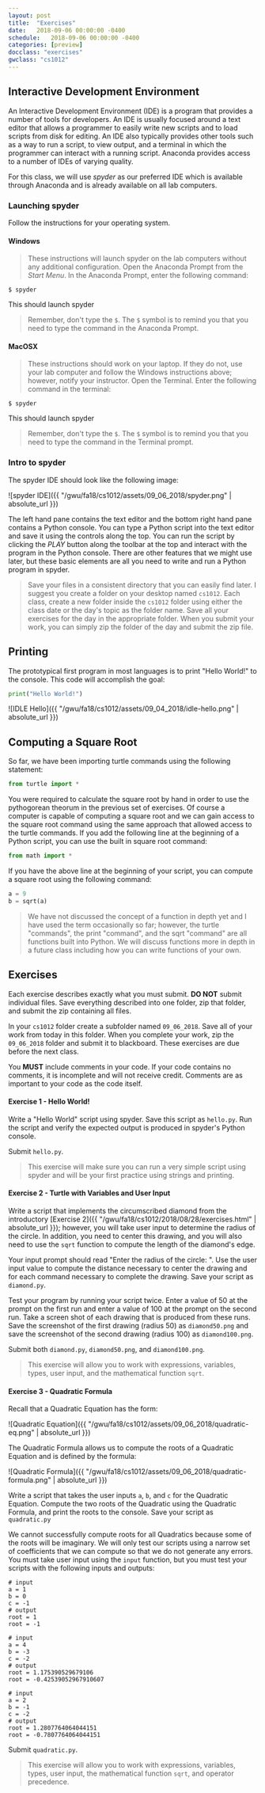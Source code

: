 ```yaml
---
layout: post
title:  "Exercises"
date:   2018-09-06 00:00:00 -0400
schedule:   2018-09-06 00:00:00 -0400
categories: [preview]
docclass: "exercises"
gwclass: "cs1012"
---
```

<head>
  <link href="/css/syntax.css" rel="stylesheet">
</head>

## Interactive Development Environment
An Interactive Development Environment (IDE) is a program that provides a number of tools for developers.  An IDE is usually focused around a text editor that allows a programmer to easily write new scripts and to load scripts from disk for editing.  An IDE also typically provides other tools such as a way to run a script, to view output, and a terminal in which the programmer can interact with a running script.  Anaconda provides access to a number of IDEs of varying quality.

For this class, we will use *spyder* as our preferred IDE which is available through Anaconda and is already available on all lab computers.

### Launching spyder
Follow the instructions for your operating system.
#### Windows
> These instructions will launch spyder on the lab computers without any additional configuration.
Open the Anaconda Prompt from the *Start Menu*.  In the Anaconda Prompt, enter the following command:
```
$ spyder
```
This should launch spyder

> Remember, don't type the ```$```.  The ```$``` symbol is to remind you that you need to type the command in the Anaconda Prompt.

#### MacOSX
> These instructions should work on your laptop.  If they do not, use your lab computer and follow the Windows instructions above; however, notify your instructor.
Open the Terminal.  Enter the following command in the terminal:
```
$ spyder
```
This should launch spyder

> Remember, don't type the ```$```.  The ```$``` symbol is to remind you that you need to type the command in the Terminal prompt.

### Intro to spyder
The spyder IDE should look like the following image:

![spyder IDE]({{ "/gwu/fa18/cs1012/assets/09_06_2018/spyder.png" | absolute_url }})

The left hand pane contains the text editor and the bottom right hand pane contains a Python console.  You can type a Python script into the text editor and save it using the controls along the top.  You can run the script by clicking the *PLAY* button along the toolbar at the top and interact with the program in the Python console.  There are other features that we might use later, but these basic elements are all you need to write and run a Python program in spyder.

> Save your files in a consistent directory that you can easily find later.  I suggest you create a folder on your desktop named ```cs1012```.  Each class, create a new folder inside the ```cs1012``` folder using either the class date or the day's topic as the folder name.  Save all your exercises for the day in the appropriate folder.  When you submit your work, you can simply zip the folder of the day and submit the zip file.

## Printing
The prototypical first program in most languages is to print "Hello World!" to the console.  This code will accomplish the goal:
```python
print("Hello World!")
```
![IDLE Hello]({{ "/gwu/fa18/cs1012/assets/09_04_2018/idle-hello.png" | absolute_url }})

## Computing a Square Root
So far, we have been importing turtle commands using the following statement:
```python
from turtle import *
```
You were required to calculate the square root by hand in order to use the pythogorean theorum in the previous set of exercises.  Of course a computer is capable of computing a square root and we can gain access to the square root command using the same approach that allowed access to the turtle commands.  If you add the following line at the beginning of a Python script, you can use the built in square root command:
```python
from math import *
```
If you have the above line at the beginning of your script, you can compute a square root using the following command:
```python
a = 9
b = sqrt(a)
```
> We have not discussed the concept of a function in depth yet and I have used the term occasionally so far; however, the turtle "commands", the print "command", and the sqrt "command" are all functions built into Python.  We will discuss functions more in depth in a future class including how you can write functions of your own.

## Exercises
Each exercise describes exactly what you must submit.  **DO NOT** submit individual files.  Save everything described into one folder, zip that folder, and submit the zip containing all files.

In your ```cs1012``` folder create a subfolder named ```09_06_2018```.  Save all of your work from today in this folder.  When you complete your work, zip the ```09_06_2018``` folder and submit it to blackboard.  These exercises are due before the next class.

You **MUST** include comments in your code.  If your code contains no comments, it is incomplete and will not receive credit.  Comments are as important to your code as the code itself.

#### Exercise 1 - Hello World!
Write a "Hello World" script using spyder.  Save this script as ```hello.py```.  Run the script and verify the expected output is produced in spyder's Python console.

Submit ```hello.py```.

> This exercise will make sure you can run a very simple script using spyder and will be your first practice using strings and printing.

#### Exercise 2 - Turtle with Variables and User Input
Write a script that implements the circumscribed diamond from the introductory [Exercise 2]({{ "/gwu/fa18/cs1012/2018/08/28/exercises.html" | absolute_url }}); however, you will take user input to determine the radius of the circle.  In addition, you need to center this drawing, and you will also need to use the ```sqrt``` function to compute the length of the diamond's edge.

Your input prompt should read "Enter the radius of the circle: ".  Use the user input value to compute the distance necessary to center the drawing and for each command necessary to complete the drawing.  Save your script as ```diamond.py```.

Test your program by running your script twice.  Enter a value of 50 at the prompt on the first run and enter a value of 100 at the prompt on the second run.  Take a screen shot of each drawing that is produced from these runs.  Save the screenshot of the first drawing (radius 50) as ```diamond50.png``` and save the screenshot of the second drawing (radius 100) as ```diamond100.png```.

Submit both ```diamond.py```, ```diamond50.png```, and ```diamond100.png```.

> This exercise will allow you to work with expressions, variables, types, user input, and the mathematical function ```sqrt```.

#### Exercise 3 - Quadratic Formula
Recall that a Quadratic Equation has the form:

![Quadratic Equation]({{ "/gwu/fa18/cs1012/assets/09_06_2018/quadratic-eq.png" | absolute_url }})

The Quadratic Formula allows us to compute the roots of a Quadratic Equation and is defined by the formula:

![Quadratic Formula]({{ "/gwu/fa18/cs1012/assets/09_06_2018/quadratic-formula.png" | absolute_url }})

Write a script that takes the user inputs ```a```, ```b```, and ```c``` for the Quadratic Equation.  Compute the two roots of the Quadratic using the Quadratic Formula, and print the roots to the console.  Save your script as ```quadratic.py```

We cannot successfully compute roots for all Quadratics because some of the roots will be imaginary.  We will only test our scripts using a narrow set of coefficients that we can compute so that we do not generate any errors.  You must take user input using the ```input``` function, but you must test your scripts with the following inputs and outputs:

```
# input
a = 1
b = 0
c = -1
# output
root = 1
root = -1
```

```
# input
a = 4
b = -3
c = -2
# output
root = 1.175390529679106
root = -0.42539052967910607
```

```
# input
a = 2
b = -1
c = -2
# output
root = 1.2807764064044151
root = -0.7807764064044151
```

Submit ```quadratic.py```.

> This exercise will allow you to work with expressions, variables, types, user input, the mathematical function ```sqrt```, and operator precedence.
